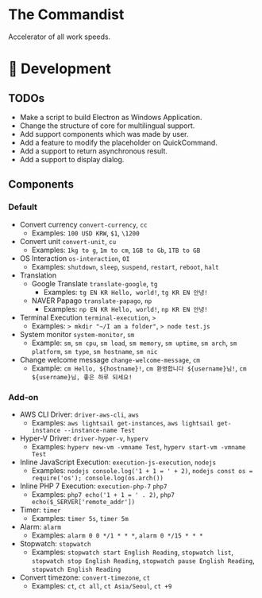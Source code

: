# The Commandist
Accelerator of all work speeds.

# 🔧 Development
## TODOs
- Make a script to build Electron as Windows Application.
- Change the structure of core for multilingual support.
- Add support components which was made by user.
- Add a feature to modify the placeholder on QuickCommand.
- Add a support to return asynchronous result.
- Add a support to display dialog.

## Components
### Default
- Convert currency `convert-currency`, `cc`
    - Examples: `100 USD KRW`, `$1`, `\1200`
- Convert unit `convert-unit`, `cu`
    - Examples: `1kg to g`, `1m to cm`, `1GB to Gb`, `1TB to GB`
- OS Interaction `os-interaction`, `OI`
    - Examples: `shutdown`, `sleep`, `suspend`, `restart`, `reboot`, `halt`
- Translation
    - Google Translate `translate-google`, `tg`
        - Examples: `tg EN KR Hello, world!`, `tg KR EN 안녕!`
    - NAVER Papago `translate-papago`, `np`
        - Examples: `np EN KR Hello, world!`, `np KR EN 안녕!`
- Terminal Execution `terminal-execution`, `>`
    - Examples: `> mkdir "~/I am a folder"`, `> node test.js`
- System monitor `system-monitor`, `sm`
    - Example: `sm`, `sm cpu`, `sm load`, `sm memory`, `sm uptime`, `sm arch`, `sm platform`, `sm type`, `sm hostname`, `sm nic`
- Change welcome message `change-welcome-message`, `cm`
    - Example: `cm Hello, ${hostname}!`, `cm 환영합니다 ${username}님!`, `cm ${username}님, 좋은 하루 되세요!`

### Add-on
- AWS CLI Driver: `driver-aws-cli`, `aws`
    - Examples: `aws lightsail get-instances`, `aws lightsail get-instance --instance-name Test`
- Hyper-V Driver: `driver-hyper-v`, `hyperv`
    - Examples: `hyperv new-vm -vmname Test`, `hyperv start-vm -vmname Test`
- Inline JavaScript Execution: `execution-js-execution`, `nodejs`
    - Examples: `nodejs console.log('1 + 1 = ' + 2)`, `nodejs const os = require('os'); console.log(os.arch())`
- Inline PHP 7 Execution: `execution-php-7` `php7`
    - Examples: `php7 echo('1 + 1 = ' . 2)`, `php7 echo($_SERVER['remote_addr'])`
- Timer: `timer`
    - Examples: `timer 5s`, `timer 5m`
- Alarm: `alarm`
    - Examples: `alarm 0 0 */1 * * *`, `alarm 0 */15 * * *`
- Stopwatch: `stopwatch`
    - Examples: `stopwatch start English Reading`, `stopwatch list`, `stopwatch stop English Reading`, `stopwatch pause English Reading`, `stopwatch English Reading`
- Convert timezone: `convert-timezone`, `ct`
    - Examples: `ct`, `ct all`, `ct Asia/Seoul`, `ct +9`